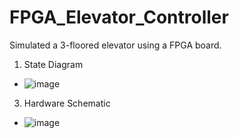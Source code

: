 # FPGA_Elevator_Controller
Simulated a 3-floored elevator using a FPGA board.

1. State Diagram

  - ![image](https://github.com/user-attachments/assets/88fc9a9f-ae05-49a8-bb77-ae7896c09236)

3. Hardware Schematic
   
  - ![image](https://github.com/user-attachments/assets/a13fff8f-4b4a-4c3e-a2d5-ba4797a51ec2)


